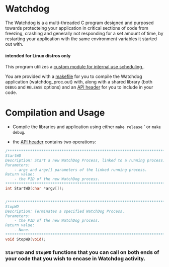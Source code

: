 # Watchdog
The Watchdog is a a multi-threaded C program designed and purposed towards protecteing your application in critical sections of code from freezing, crashing 
and generally not responding for a set amount of time, by restarting your application with the same environment variables it started out with.

#### intended for Linux distros only

This program utilizes a [custom module for internal use scheduling ](./lib/scheduler/).

You are provided with a [makefile](./Makefile) for you to compile the Watchdog application (watchdog_proc.out) with,
along with a shared library (both ``DEBUG`` and ``RELEASE`` options) and an [API header](./include/watchdog.h) for you to include in your code.

# Compilation and Usage
* Compile the libraries and application using either ``make release`` ' or ``make debug``.

* the [API header](./include/watchdog.h) contains two operations:
```c
/*******************************************************************************
StartWD
Description: Start a new WatchDog Process, linked to a running process.
Parameters:
	- argc and argv[] parameters of the linked running process.
Return value:
	- the PID of the new WatchDog process.
********************************************************************************/
int StartWD(char *argv[]);


/******************************************************************************
StopWD
Description: Terminates a specified WatchDog Process.
Parameters:
	- the PID of the new WatchDog process.
Return value:
	- None.
********************************************************************************/
void StopWD(void);
```
### `StartWD` and `StopWD` functions that you can call on both ends of your code that you wish to encase in Watchdog activity.
